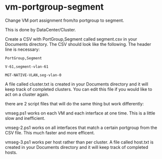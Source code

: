 # vm-portgroup-segment
Change VM port assignment from/to portgroup to segment.

This is done by DataCenter/Cluster.


Create a CSV with PortGroup,Segment called segment.csv in your Documents directory.
The CSV should look like the following.  The header line is necessary:


	PortGroup,Segment

	V-61,segment-vlan-61

	MGT-NATIVE-VLAN,seg-vlan-0



A file called cluster.txt is created in your Documents directory and it will keep track of completed clusters.  You can edit this file if you would like to act on a cluster again.

there are 2 script files that will do the same thing but work differently:

vmseg.ps1 works on each VM and each interface at one time. This is a little slow and inefficient.

vmseg-2.ps1 works on all interfaces that match a certain portgroup from the CSV file.  This much faster and more efficent.

vmseg-3.ps1 works per host rather than per cluster.  A file called host.txt is created in your Documents directory and it will keep track of completed hosts.
